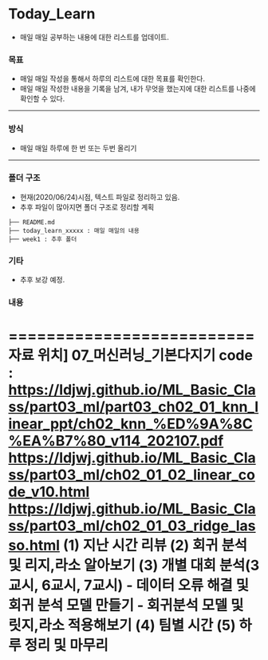 # Today_Learn
 - 매일 매일 공부하는 내용에 대한 리스트를 업데이트.
### 목표
 - 매일 매일 작성을 통해서 하루의 리스트에 대한 목표를 확인한다.
 - 매일 매일 작성한 내용을 기록을 남겨, 내가 무엇을 했는지에 대한 리스트를 나중에 확인할 수 있다.
---
### 방식
 - 매일 매일 하루에 한 번 또는 두번 올리기
---
### 폴더 구조
 - 현재(2020/06/24)시점, 텍스트 파일로 정리하고 있음.
 - 추후 파일이 많아지면 폴더 구조로 정리할 계획
```
├── README.md
├── today_learn_xxxxx : 매일 매일의 내용
├── week1 : 추후 폴더
```
### 기타
 - 추후 보강 예정.
### 내용
==========================
자료 위치] 07_머신러닝_기본다지기
code :
https://ldjwj.github.io/ML_Basic_Class/part03_ml/part03_ch02_01_knn_linear_ppt/ch02_knn_%ED%9A%8C%EA%B7%80_v114_202107.pdf
https://ldjwj.github.io/ML_Basic_Class/part03_ml/ch02_01_02_linear_code_v10.html
https://ldjwj.github.io/ML_Basic_Class/part03_ml/ch02_01_03_ridge_lasso.html
(1) 지난 시간 리뷰
(2) 회귀 분석 및 리지,라소 알아보기
(3) 개별 대회 분석(3교시, 6교시, 7교시)
     - 데이터 오류 해결 및 회귀 분석 모델 만들기
	 - 회귀분석 모델 및 릿지,라소 적용해보기
(4) 팀별 시간
(5) 하루 정리 및 마무리
==================
